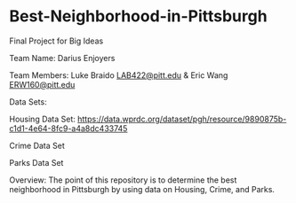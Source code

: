 # Best-Neighborhood-in-Pittsburgh
Final Project for Big Ideas  

Team Name: Darius Enjoyers  

Team Members: Luke Braido LAB422@pitt.edu & Eric Wang ERW160@pitt.edu  

Data Sets:  

Housing Data Set: https://data.wprdc.org/dataset/pgh/resource/9890875b-c1d1-4e64-8fc9-a4a8dc433745  

Crime Data Set  

Parks Data Set  

Overview: The point of this repository is to determine the best neighborhood in Pittsburgh by using data on Housing, Crime, and Parks.  

